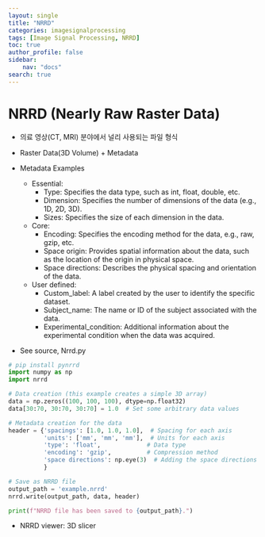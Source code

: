 ```yaml
---
layout: single
title: "NRRD"
categories: imagesignalprocessing
tags: [Image Signal Processing, NRRD]
toc: true
author_profile: false
sidebar:
    nav: "docs"
search: true
---
```


# NRRD (Nearly Raw Raster Data)
- 의료 영상(CT, MRI) 분야에서 널리 사용되는 파일 형식
- Raster Data(3D Volume) + Metadata
- Metadata Examples
    - Essential:
        - Type: Specifies the data type, such as int, float, double, etc.
        - Dimension: Specifies the number of dimensions of the data (e.g., 1D, 2D, 3D).
        - Sizes: Specifies the size of each dimension in the data.
    - Core:
        - Encoding: Specifies the encoding method for the data, e.g., raw, gzip, etc.
        - Space origin: Provides spatial information about the data, such as the location of the origin in physical space.
        - Space directions: Describes the physical spacing and orientation of the data.
    - User defined:
        - Custom_label: A label created by the user to identify the specific dataset.
        - Subject_name: The name or ID of the subject associated with the data.
        - Experimental_condition: Additional information about the experimental condition when the data was acquired.

- See source, Nrrd.py
```python
# pip install pynrrd
import numpy as np
import nrrd

# Data creation (this example creates a simple 3D array)
data = np.zeros((100, 100, 100), dtype=np.float32)
data[30:70, 30:70, 30:70] = 1.0  # Set some arbitrary data values

# Metadata creation for the data
header = {'spacings': [1.0, 1.0, 1.0],  # Spacing for each axis
          'units': ['mm', 'mm', 'mm'],  # Units for each axis
          'type': 'float',             # Data type
          'encoding': 'gzip',          # Compression method
          'space directions': np.eye(3)  # Adding the space directions for each axis
          }

# Save as NRRD file
output_path = 'example.nrrd'
nrrd.write(output_path, data, header)

print(f"NRRD file has been saved to {output_path}.")
```
- NRRD viewer: 3D slicer
